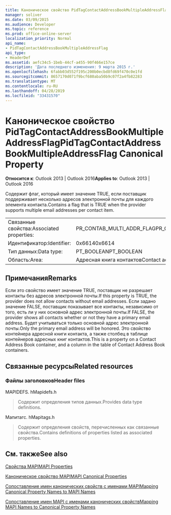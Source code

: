 ```yaml
---
title: Каноническое свойство PidTagContactAddressBookMultipleAddressFlag
manager: soliver
ms.date: 03/09/2015
ms.audience: Developer
ms.topic: reference
ms.prod: office-online-server
localization_priority: Normal
api_name:
- PidTagContactAddressBookMultipleAddressFlag
api_type:
- HeaderDef
ms.assetid: aefc34c5-1beb-44cf-a455-90f466e157ce
description: 'Дата последнего изменения: 9 марта 2015 г.'
ms.openlocfilehash: 6fabb03d552f195c200b0ecbd8fd69f470c0e1fd
ms.sourcegitcommit: 8657170d071f9bcf680aba50b9c07f2a4fb82283
ms.translationtype: MT
ms.contentlocale: ru-RU
ms.lasthandoff: 04/28/2019
ms.locfileid: "33431570"
---
```

# <a name="pidtagcontactaddressbookmultipleaddressflag-canonical-property"></a><span data-ttu-id="3c4bd-103">Каноническое свойство PidTagContactAddressBookMultipleAddressFlag</span><span class="sxs-lookup"><span data-stu-id="3c4bd-103">PidTagContactAddressBookMultipleAddressFlag Canonical Property</span></span>

  
  
<span data-ttu-id="3c4bd-104">**Относится к**: Outlook 2013 | Outlook 2016</span><span class="sxs-lookup"><span data-stu-id="3c4bd-104">**Applies to**: Outlook 2013 | Outlook 2016</span></span> 
  
<span data-ttu-id="3c4bd-105">Содержит флаг, который имеет значение TRUE, если поставщик поддерживает несколько адресов электронной почты для каждого элемента контакта.</span><span class="sxs-lookup"><span data-stu-id="3c4bd-105">Contains a flag that is TRUE when the provider supports multiple email addresses per contact item.</span></span>
  
|||
|:-----|:-----|
|<span data-ttu-id="3c4bd-106">Связанные свойства:</span><span class="sxs-lookup"><span data-stu-id="3c4bd-106">Associated properties:</span></span>  <br/> |<span data-ttu-id="3c4bd-107">PR_CONTAB_MULTI_ADDR_FLAG</span><span class="sxs-lookup"><span data-stu-id="3c4bd-107">PR_CONTAB_MULTI_ADDR_FLAG</span></span>  <br/> |
|<span data-ttu-id="3c4bd-108">Идентификатор:</span><span class="sxs-lookup"><span data-stu-id="3c4bd-108">Identifier:</span></span>  <br/> |<span data-ttu-id="3c4bd-109">0x6614</span><span class="sxs-lookup"><span data-stu-id="3c4bd-109">0x6614</span></span>  <br/> |
|<span data-ttu-id="3c4bd-110">Тип данных:</span><span class="sxs-lookup"><span data-stu-id="3c4bd-110">Data type:</span></span>  <br/> |<span data-ttu-id="3c4bd-111">PT_BOOLEAN</span><span class="sxs-lookup"><span data-stu-id="3c4bd-111">PT_BOOLEAN</span></span>  <br/> |
|<span data-ttu-id="3c4bd-112">Область:</span><span class="sxs-lookup"><span data-stu-id="3c4bd-112">Area:</span></span>  <br/> |<span data-ttu-id="3c4bd-113">Адресная книга контактов</span><span class="sxs-lookup"><span data-stu-id="3c4bd-113">Contact address book</span></span>  <br/> |
   
## <a name="remarks"></a><span data-ttu-id="3c4bd-114">Примечания</span><span class="sxs-lookup"><span data-stu-id="3c4bd-114">Remarks</span></span>

<span data-ttu-id="3c4bd-115">Если это свойство имеет значение TRUE, поставщик не разрешает контакты без адресов электронной почты.</span><span class="sxs-lookup"><span data-stu-id="3c4bd-115">If this property is TRUE, the provider does not allow contacts without email addresses.</span></span> <span data-ttu-id="3c4bd-116">Если задано значение FALSE, поставщик показывает все контакты, независимо от того, есть ли у них основной адрес электронной почты.</span><span class="sxs-lookup"><span data-stu-id="3c4bd-116">If FALSE, the provider shows all contacts whether or not they have a primary email address.</span></span> <span data-ttu-id="3c4bd-117">Будет учитываться только основной адрес электронной почты.</span><span class="sxs-lookup"><span data-stu-id="3c4bd-117">Only the primary email address will be honored.</span></span> <span data-ttu-id="3c4bd-118">Это свойство контейнера адресной книги контакта, а также столбец в таблице контейнеров адресных книг контактов.</span><span class="sxs-lookup"><span data-stu-id="3c4bd-118">This is a property on a Contact Address Book container, and a column in the table of Contact Address Book containers.</span></span>
  
## <a name="related-resources"></a><span data-ttu-id="3c4bd-119">Связанные ресурсы</span><span class="sxs-lookup"><span data-stu-id="3c4bd-119">Related resources</span></span>

### <a name="header-files"></a><span data-ttu-id="3c4bd-120">Файлы заголовков</span><span class="sxs-lookup"><span data-stu-id="3c4bd-120">Header files</span></span>

<span data-ttu-id="3c4bd-121">MAPIDEFS. h</span><span class="sxs-lookup"><span data-stu-id="3c4bd-121">Mapidefs.h</span></span>
  
> <span data-ttu-id="3c4bd-122">Содержит определения типов данных.</span><span class="sxs-lookup"><span data-stu-id="3c4bd-122">Provides data type definitions.</span></span>
    
<span data-ttu-id="3c4bd-123">Мапитагс. h</span><span class="sxs-lookup"><span data-stu-id="3c4bd-123">Mapitags.h</span></span>
  
> <span data-ttu-id="3c4bd-124">Содержит определения свойств, перечисленных как связанные свойства.</span><span class="sxs-lookup"><span data-stu-id="3c4bd-124">Contains definitions of properties listed as associated properties.</span></span>
    
## <a name="see-also"></a><span data-ttu-id="3c4bd-125">См. также</span><span class="sxs-lookup"><span data-stu-id="3c4bd-125">See also</span></span>



[<span data-ttu-id="3c4bd-126">Свойства MAPI</span><span class="sxs-lookup"><span data-stu-id="3c4bd-126">MAPI Properties</span></span>](mapi-properties.md)
  
[<span data-ttu-id="3c4bd-127">Каноническое свойство MAPI</span><span class="sxs-lookup"><span data-stu-id="3c4bd-127">MAPI Canonical Properties</span></span>](mapi-canonical-properties.md)
  
[<span data-ttu-id="3c4bd-128">Сопоставление имен канонических свойств с именами MAPI</span><span class="sxs-lookup"><span data-stu-id="3c4bd-128">Mapping Canonical Property Names to MAPI Names</span></span>](mapping-canonical-property-names-to-mapi-names.md)
  
[<span data-ttu-id="3c4bd-129">Сопоставление имен MAPI с именами канонических свойств</span><span class="sxs-lookup"><span data-stu-id="3c4bd-129">Mapping MAPI Names to Canonical Property Names</span></span>](mapping-mapi-names-to-canonical-property-names.md)


